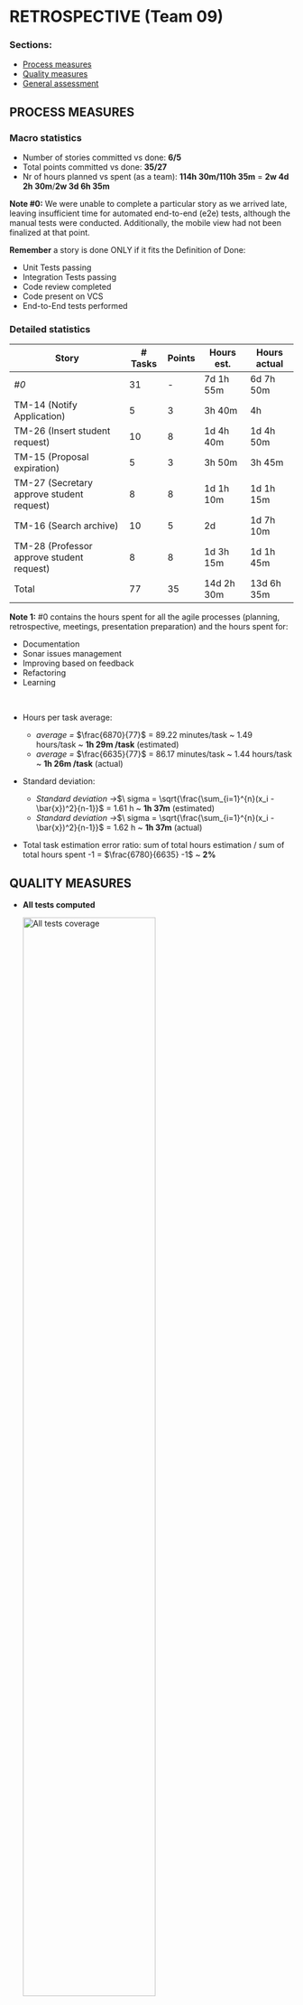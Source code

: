 # RETROSPECTIVE (Team 09)

### Sections:

- [Process measures](#process-measures)
- [Quality measures](#quality-measures)
- [General assessment](#assessment)

## PROCESS MEASURES 

### Macro statistics

- Number of stories committed vs done: **6/5**
- Total points committed vs done: **35/27**
- Nr of hours planned vs spent (as a team): **114h 30m/110h 35m** = **2w 4d 2h 30m**/**2w 3d 6h 35m**

**Note #0:** We were unable to complete a particular story as we arrived late, leaving insufficient time for automated end-to-end (e2e) tests, although the manual tests were conducted. Additionally, the mobile view had not been finalized at that point.

**Remember** a story is done ONLY if it fits the Definition of Done:
 
- Unit Tests passing
- Integration Tests passing
- Code review completed
- Code present on VCS
- End-to-End tests performed

### Detailed statistics

| Story                                    | # Tasks | Points | Hours est. | Hours actual |
|------------------------------------------|---------|--------|------------|--------------|
| _#0_                                     |   31    |   -    |  7d 1h 55m |   6d 7h 50m  | 
| TM-14 (Notify Application)               |    5    |   3    |     3h 40m |      4h      |
| TM-26 (Insert student request)           |   10    |   8    |  1d 4h 40m |   1d 4h 50m  |
| TM-15 (Proposal expiration)              |    5    |   3    |     3h 50m |      3h 45m  |
| TM-27 (Secretary approve student request)|    8    |   8    |  1d 1h 10m |   1d 1h 15m  |
| TM-16 (Search archive)                   |   10    |   5    |  2d        |   1d 7h 10m  |
| TM-28 (Professor approve student request)|    8    |   8    |  1d 3h 15m |   1d 1h 45m  |
| Total                                    |   77    |  35    | 14d 2h 30m |  13d 6h 35m  |

**Note 1:** #0 contains the hours spent for all the agile processes (planning, retrospective, meetings, presentation preparation) and the hours spent for:
- Documentation
- Sonar issues management 
- Improving based on feedback
- Refactoring
- Learning

</br>

- Hours per task average:
  - *average =* $\frac{6870}{77}$ = 89.22 minutes/task ~ 1.49 hours/task ~ **1h 29m /task**  (estimated)
  - *average =* $\frac{6635}{77}$ = 86.17 minutes/task ~ 1.44 hours/task ~ **1h 26m /task**  (actual)

- Standard deviation:
  - *Standard deviation →*$\ sigma = \sqrt{\frac{\sum_{i=1}^{n}(x_i - \bar{x})^2}{n-1}}$ = 1.61 h ~ **1h 37m** (estimated)
  - *Standard deviation →*$\ sigma = \sqrt{\frac{\sum_{i=1}^{n}(x_i - \bar{x})^2}{n-1}}$ = 1.62 h ~ **1h 37m** (actual)

- Total task estimation error ratio: sum of total hours estimation / sum of total hours spent -1 = $\frac{6780}{6635} -1$ ~ **2%**

## QUALITY MEASURES

- **All tests computed**

  <img src="images/Retrospective-4-all.png" alt="All tests coverage" width="70%" height="70%">
  <img src="images/Retrospective-4-all-coverage.png" alt="All tests coverage" width="70%" height="70%">

- **Unit Testing**
  - Total hours estimated: **4h 40m**
  - Total hours spent: **4h 25m**
  - Nr of automated unit test cases : **14 suites (154 total tests)**
  - Coverage: 
    - **46.13% Statements** (507/1099)
    - **45.72% Branches** (123/269)
    - **54.43% Functions** (92/169)
    - **46.14% Lines** (503/1090)

  <img src="images/Retrospective-4-unit.png" alt="Unit tests coverage" width="70%" height="70%">

- **Integration Testing**
  - Total hours estimated: **6h 10m**
  - Total hours spent: **5h 40m**
  - Nr of automated integration test cases : **7 suites (163 total tests)**
  - Coverage:
    - **95.9% Statements** (1054/1099)
    - **91.82% Branches** (247/269)
    - **94.67% Functions** (160/169)
    - **95.87% Lines** (1045/1090)

  <img src="images/Retrospective-4-integration.png" alt="Integration tests coverage" width="70%" height="70%">

- **E2E testing**
  - Total hours estimated: **1d 5h 45m**
  - Total hours spent: **1d 5h 35m**

- **Code review**
  - Total hours estimated: **4h**
  - Total hours spent: **4h 05m**

- **Technical Debt management**
  - Total hours estimated: **1d 6h 25m**
  - Total hours spent: **1d 5h 10m**
  - Hours estimated for remediation by SonarQube: **1h 07m**
  - Hours estimated for remediation by SonarQube only for the selected and planned issues: **1h 07m**
  - Hours spent on remediation: **1h**
  - Debt ratio (as reported by SonarQube under "Measures-Maintainability"): **0.00%**

    <img src="images/Retrospective-4-maintainability.png" alt="Debt ratio" width="30%" height="30%">

  - Rating for each quality characteristic reported in SonarQube under "Measures" (namely reliability, security, maintainability )

    **BEFORE THE SPRINT START**

    <img src="images/Retrospective-4-previous-measures.png" alt="Previous quality measures" width="70%" height="70%">

    **AT THE END OF THE SPRINT**

    <img src="images/Retrospective-4-after-measures.png" alt="Sonar quality measures" width="70%" height="70%">


## ASSESSMENT

- What caused your errors in estimation (if any)?
  - While some tasks may have taken longer than expected, the overall task estimation error ratio remains quite satisfactory at 2%. This indicates that we have gained valuable insights from past sprint experiences, allowing us to better allocate the appropriate amount of time for each task. Although there has been a slight increase in the error rate compared to the previous sprint (which stood at 1%), this change does not seem to be attributed to any specific reason. It's worth noting that continuous learning from past sprints has contributed to a generally accurate estimation process, with the team adapting and refining their approach over time.

- What lessons did you learn (both positive and negative) in this sprint?
  - **Importance of comment and descriptions in task**  → We've realized the importance of providing comments for every modification made to tasks and including descriptive information. This practice is crucial to assist others in understanding our actions, especially when there might be connections or correlations between different tasks.

- Which improvement goals set in the previous retrospective were you able to achieve? 
  - /
  
- Which ones you were not able to achieve? Why?
  - **Better work time management** → Despite our efforts, there is still potential for additional improvement for the future. However, it's important to note that we faced some personal challenges during this period, which resulted in certain slowdowns.

- Improvement goals for the next sprint and how to achieve them (technical tasks, team coordination, etc.)

  - /

- One thing you are proud of as a Team!!

  - Our **communication** has certainly improved, especially during a period when we were physically distant. Despite this distance, we managed to collaborate effectively. Additionally, we can definitely rely on the support of other team members, as we faced some personal challenges during this sprint, and we helped each other out. 

  - In the end we are proud of our project: 170+ GitHub pull requests closed, 8k+ lines of code and 3k+ telegram messages! 🚀
